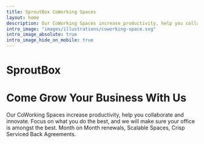 ```yaml
---
title: SproutBox CoWorking Spaces
layout: home
description: Our CoWorking Spaces increase productivity, help you collaborate and innovate. Focus on what you do the best, and we will make sure your office is amongst the best. Month on Month renewals, Scalable Spaces, Crisp Serviced Back Agreements. 
intro_image: "images/illustrations/coworking-space.svg"
intro_image_absolute: true
intro_image_hide_on_mobile: true
---
```


# SproutBox
# Come Grow Your Business With Us

Our CoWorking Spaces increase productivity, help you collaborate and innovate. Focus on what you do the best, and we will make sure your office is amongst the best. Month on Month renewals, Scalable Spaces, Crisp Serviced Back Agreements. 
